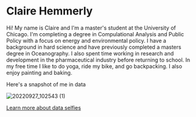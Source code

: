 # Claire Hemmerly

Hi! My name is Claire and I'm a master's student at the University of Chicago. I'm completing a degree in Compulational Analysis and Public Policy with a focus on energy and environmental policy. I have a background in hard science and have previously completed a masters degree in Oceanography. I also spent time working in research and development in the pharmaceutical industry before returning to school. In my free time I like to do yoga, ride my bike, and go backpacking. I also enjoy painting and baking.

Here's a snapshot of me in data

![20220927_102543 (1)](https://user-images.githubusercontent.com/90402715/193110671-8830ad93-bbb2-4b75-8e85-2433793183ce.jpg)

[Learn more about data selfies](https://ideas.ted.com/how-to-draw-your-own-selfie-using-your-personal-data/)

